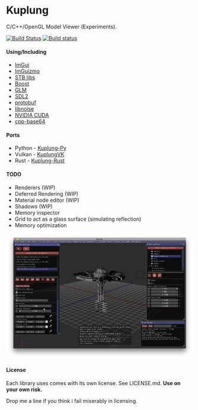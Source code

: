 # Kuplung

C/C++/OpenGL Model Viewer (Experiments).

[![Build Status](https://travis-ci.org/supudo/Kuplung.svg?branch=master)](https://travis-ci.org/supudo/Kuplung) [![Build status](https://ci.appveyor.com/api/projects/status/h1l8gy09eeo7rykp?svg=true)](https://ci.appveyor.com/project/supudo/kuplung)

#### Using/Including

- [ImGui](https://github.com/ocornut/imgui)
- [ImGuizmo](https://github.com/CedricGuillemet/ImGuizmo)
- [STB libs](https://github.com/nothings/stb)
- [Boost](http://www.boost.org/)
- [GLM](http://glm.g-truc.net/)
- [SDL2](https://www.libsdl.org/)
- [protobuf](https://github.com/google/protobuf)
- [libnoise](http://libnoise.sourceforge.net/)
- [NVIDIA CUDA](https://developer.nvidia.com/cuda-zone)
- [cpp-base64](https://github.com/ReneNyffenegger/cpp-base64)

#### Ports
- Python - [Kuplung-Py](https://github.com/supudo/Kuplung-Py)
- Vulkan - [KuplungVK](https://github.com/supudo/KuplungVK)
- Rust - [Kuplung-Rust](https://github.com/supudo/Kuplung-Rust)

#### TODO

- Renderers (WIP)
- Deferred Rendering (WIP)
- Material node editor (WIP)
- Shadows (WIP)
- Memory inspector
- Grid to act as a glass surface (simulating reflection)
- Memory optimization

![Kuplung](https://raw.githubusercontent.com/supudo/Kuplung/master/screenshots/screenshot3.png "Kuplung")

#### License

Each library uses comes with its own license. See LICENSE.md.
**Use on your own risk.**

Drop me a line if you think i fail miserably in licensing.
